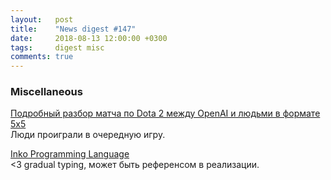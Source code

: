 ```yaml
---
layout:   post
title:    "News digest #147"
date:     2018-08-13 12:00:00 +0300
tags:     digest misc
comments: true
---
```


### Miscellaneous

[Подробный разбор матча по Dota 2 между OpenAI и людьми в формате 5x5](https://habr.com/company/crossover/blog/419407/)<br/>
Люди проиграли в очередную игру.

[Inko Programming Language](https://inko-lang.org)<br/>
<3 gradual typing, может быть референсом в реализации.
